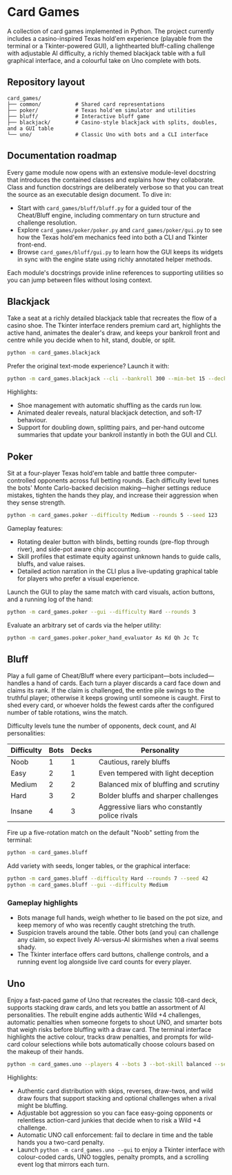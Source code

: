 # Card Games

A collection of card games implemented in Python. The project currently
includes a casino-inspired Texas hold'em experience (playable from the terminal
or a Tkinter-powered GUI), a lighthearted bluff-calling challenge with
adjustable AI difficulty, a richly themed blackjack table with a full graphical
interface, and a colourful take on Uno complete with bots.

## Repository layout

```text
card_games/
├── common/           # Shared card representations
├── poker/            # Texas hold'em simulator and utilities
├── bluff/            # Interactive bluff game
├── blackjack/        # Casino-style blackjack with splits, doubles, and a GUI table
└── uno/              # Classic Uno with bots and a CLI interface
```

## Documentation roadmap

Every game module now opens with an extensive module-level docstring that
introduces the contained classes and explains how they collaborate. Class and
function docstrings are deliberately verbose so that you can treat the source as
an executable design document. To dive in:

- Start with `card_games/bluff/bluff.py` for a guided tour of the Cheat/Bluff
  engine, including commentary on turn structure and challenge resolution.
- Explore `card_games/poker/poker.py` and `card_games/poker/gui.py` to see
  how the Texas hold'em mechanics feed into both a CLI and Tkinter front-end.
- Browse `card_games/bluff/gui.py` to learn how the GUI keeps its widgets in
  sync with the engine state using richly annotated helper methods.

Each module's docstrings provide inline references to supporting utilities so
you can jump between files without losing context.

## Blackjack

Take a seat at a richly detailed blackjack table that recreates the flow of a
casino shoe. The Tkinter interface renders premium card art, highlights the
active hand, animates the dealer's draw, and keeps your bankroll front and
centre while you decide when to hit, stand, double, or split.

```bash
python -m card_games.blackjack
```

Prefer the original text-mode experience? Launch it with:

```bash
python -m card_games.blackjack --cli --bankroll 300 --min-bet 15 --decks 4
```

Highlights:

- Shoe management with automatic shuffling as the cards run low.
- Animated dealer reveals, natural blackjack detection, and soft-17 behaviour.
- Support for doubling down, splitting pairs, and per-hand outcome summaries
  that update your bankroll instantly in both the GUI and CLI.

## Poker

Sit at a four-player Texas hold'em table and battle three computer-controlled
opponents across full betting rounds. Each difficulty level tunes the bots'
Monte Carlo-backed decision making—higher settings reduce mistakes, tighten the
hands they play, and increase their aggression when they sense strength.

```bash
python -m card_games.poker --difficulty Medium --rounds 5 --seed 123
```

Gameplay features:

- Rotating dealer button with blinds, betting rounds (pre-flop through river),
  and side-pot aware chip accounting.
- Skill profiles that estimate equity against unknown hands to guide calls,
  bluffs, and value raises.
- Detailed action narration in the CLI plus a live-updating graphical table for
  players who prefer a visual experience.

Launch the GUI to play the same match with card visuals, action buttons, and a
running log of the hand:

```bash
python -m card_games.poker --gui --difficulty Hard --rounds 3
```

Evaluate an arbitrary set of cards via the helper utility:

```bash
python -m card_games.poker.poker_hand_evaluator As Kd Qh Jc Tc
```

## Bluff

Play a full game of Cheat/Bluff where every participant—bots included—handles a
hand of cards. Each turn a player discards a card face down and claims its
rank. If the claim is challenged, the entire pile swings to the truthful player;
otherwise it keeps growing until someone is caught. First to shed every card, or
whoever holds the fewest cards after the configured number of table rotations,
wins the match.

Difficulty levels tune the number of opponents, deck count, and AI
personalities:

| Difficulty | Bots | Decks | Personality |
| ---------- | ---- | ----- | ----------- |
| Noob | 1 | 1 | Cautious, rarely bluffs |
| Easy | 2 | 1 | Even tempered with light deception |
| Medium | 2 | 2 | Balanced mix of bluffing and scrutiny |
| Hard | 3 | 2 | Bolder bluffs and sharper challenges |
| Insane | 4 | 3 | Aggressive liars who constantly police rivals |

Fire up a five-rotation match on the default "Noob" setting from the terminal:

```bash
python -m card_games.bluff
```

Add variety with seeds, longer tables, or the graphical interface:

```bash
python -m card_games.bluff --difficulty Hard --rounds 7 --seed 42
python -m card_games.bluff --gui --difficulty Medium
```

### Gameplay highlights

- Bots manage full hands, weigh whether to lie based on the pot size, and keep
  memory of who was recently caught stretching the truth.
- Suspicion travels around the table. Other bots (and you) can challenge any
  claim, so expect lively AI-versus-AI skirmishes when a rival seems shady.
- The Tkinter interface offers card buttons, challenge controls, and a running
  event log alongside live card counts for every player.

## Uno

Enjoy a fast-paced game of Uno that recreates the classic 108-card deck,
supports stacking draw cards, and lets you battle an assortment of AI
personalities. The rebuilt engine adds authentic Wild +4 challenges, automatic
penalties when someone forgets to shout UNO, and smarter bots that weigh risks
before bluffing with a draw card. The terminal interface highlights the active
colour, tracks draw penalties, and prompts for wild-card colour selections
while bots automatically choose colours based on the makeup of their hands.

```bash
python -m card_games.uno --players 4 --bots 3 --bot-skill balanced --seed 2024
```

Highlights:

- Authentic card distribution with skips, reverses, draw-twos, and wild draw
  fours that support stacking and optional challenges when a rival might be
  bluffing.
- Adjustable bot aggression so you can face easy-going opponents or relentless
  action-card junkies that decide when to risk a Wild +4 challenge.
- Automatic UNO call enforcement: fail to declare in time and the table hands
  you a two-card penalty.
- Launch `python -m card_games.uno --gui` to enjoy a Tkinter interface with
  colour-coded cards, UNO toggles, penalty prompts, and a scrolling event log
  that mirrors each turn.
